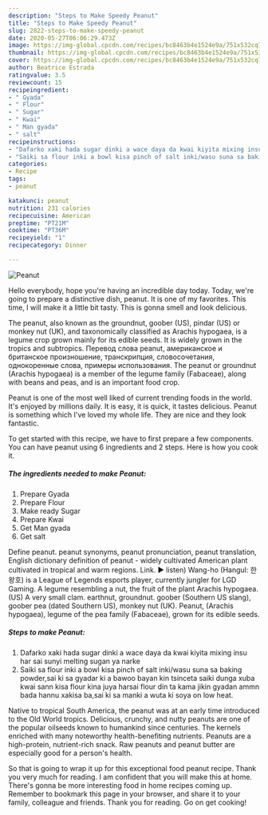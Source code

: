 ```yaml
---
description: "Steps to Make Speedy Peanut"
title: "Steps to Make Speedy Peanut"
slug: 2822-steps-to-make-speedy-peanut
date: 2020-05-27T06:06:29.473Z
image: https://img-global.cpcdn.com/recipes/bc8463b4e1524e9a/751x532cq70/peanut-recipe-main-photo.jpg
thumbnail: https://img-global.cpcdn.com/recipes/bc8463b4e1524e9a/751x532cq70/peanut-recipe-main-photo.jpg
cover: https://img-global.cpcdn.com/recipes/bc8463b4e1524e9a/751x532cq70/peanut-recipe-main-photo.jpg
author: Beatrice Estrada
ratingvalue: 3.5
reviewcount: 15
recipeingredient:
- " Gyada"
- " Flour"
- " Sugar"
- " Kwai"
- " Man gyada"
- " salt"
recipeinstructions:
- "Dafarko xaki hada sugar dinki a wace daya da kwai kiyita mixing insu har sai sunyi melting sugan ya narke"
- "Saiki sa flour inki a bowl kisa pinch of salt inki/wasu suna sa baking powder,sai ki sa gyadar ki a bawoo bayan kin tsinceta saiki dunga xuba kwai sann kisa flour kina juya harsai flour din ta kama jikin gyadan ammn bada hannu xakisa ba,sai ki sa manki a wuta ki soya on low heat."
categories:
- Recipe
tags:
- peanut

katakunci: peanut 
nutrition: 231 calories
recipecuisine: American
preptime: "PT21M"
cooktime: "PT36M"
recipeyield: "1"
recipecategory: Dinner

---
```



![Peanut](https://img-global.cpcdn.com/recipes/bc8463b4e1524e9a/751x532cq70/peanut-recipe-main-photo.jpg)

Hello everybody, hope you're having an incredible day today. Today, we're going to prepare a distinctive dish, peanut. It is one of my favorites. This time, I will make it a little bit tasty. This is gonna smell and look delicious.

The peanut, also known as the groundnut, goober (US), pindar (US) or monkey nut (UK), and taxonomically classified as Arachis hypogaea, is a legume crop grown mainly for its edible seeds. It is widely grown in the tropics and subtropics. Перевод слова peanut, американское и британское произношение, транскрипция, словосочетания, однокоренные слова, примеры использования. The peanut or groundnut (Arachis hypogaea) is a member of the legume family (Fabaceae), along with beans and peas, and is an important food crop.

Peanut is one of the most well liked of current trending foods in the world. It's enjoyed by millions daily. It is easy, it is quick, it tastes delicious. Peanut is something which I've loved my whole life. They are nice and they look fantastic.


To get started with this recipe, we have to first prepare a few components. You can have peanut using 6 ingredients and 2 steps. Here is how you cook it.

<!--inarticleads1-->

##### The ingredients needed to make Peanut:

1. Prepare  Gyada
1. Prepare  Flour
1. Make ready  Sugar
1. Prepare  Kwai
1. Get  Man gyada
1. Get  salt


Define peanut. peanut synonyms, peanut pronunciation, peanut translation, English dictionary definition of peanut - widely cultivated American plant cultivated in tropical and warm regions. Link. ▶️ listen) Wang-ho (Hangul: 한왕호) is a League of Legends esports player, currently jungler for LGD Gaming. A legume resembling a nut, the fruit of the plant Arachis hypogaea. (US) A very small clam. earthnut, groundnut. goober (Southern US slang), goober pea (dated Southern US), monkey nut (UK). Peanut, (Arachis hypogaea), legume of the pea family (Fabaceae), grown for its edible seeds. 

<!--inarticleads2-->

##### Steps to make Peanut:

1. Dafarko xaki hada sugar dinki a wace daya da kwai kiyita mixing insu har sai sunyi melting sugan ya narke
1. Saiki sa flour inki a bowl kisa pinch of salt inki/wasu suna sa baking powder,sai ki sa gyadar ki a bawoo bayan kin tsinceta saiki dunga xuba kwai sann kisa flour kina juya harsai flour din ta kama jikin gyadan ammn bada hannu xakisa ba,sai ki sa manki a wuta ki soya on low heat.


Native to tropical South America, the peanut was at an early time introduced to the Old World tropics. Delicious, crunchy, and nutty peanuts are one of the popular oilseeds known to humankind since centuries. The kernels enriched with many noteworthy health-benefiting nutrients. Peanuts are a high-protein, nutrient-rich snack. Raw peanuts and peanut butter are especially good for a person&#39;s health. 

So that is going to wrap it up for this exceptional food peanut recipe. Thank you very much for reading. I am confident that you will make this at home. There's gonna be more interesting food in home recipes coming up. Remember to bookmark this page in your browser, and share it to your family, colleague and friends. Thank you for reading. Go on get cooking!
